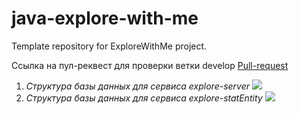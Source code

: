 # java-explore-with-me
Template repository for ExploreWithMe project.

Ссылка на пул-реквест для проверки ветки develop [Pull-request](https://github.com/350StealthDelta/java-explore-with-me/pull/4#issue-1455256275)

1. *Структура базы данных для сервиса explore-server*
   ![](I:\Projects\Programming\IdeaProjects\Yandex.practicum\dev\java-explore-with-me\explore-server.png)
2. *Структура базы данных для сервиса explore-statEntity*
   ![](I:\Projects\Programming\IdeaProjects\Yandex.practicum\dev\java-explore-with-me\explore-statEntity.png)
